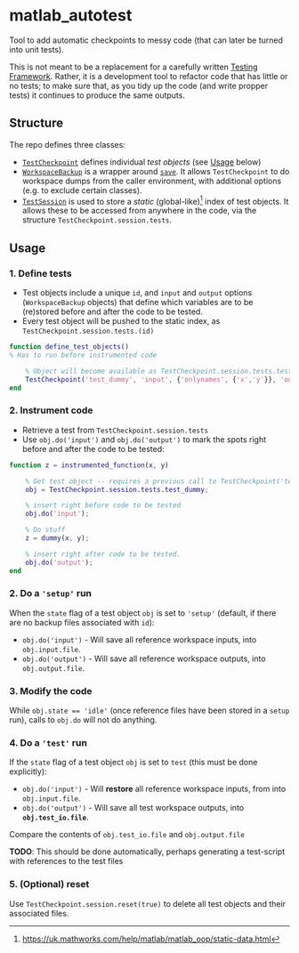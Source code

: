 # matlab_autotest
Tool to add automatic checkpoints to messy code (that can later be turned into unit tests).

This is not meant to be a replacement for a carefully written [Testing Framework](https://uk.mathworks.com/help/matlab/matlab-unit-test-framework.html).
Rather, it is a development tool to refactor code that has little or no tests; to make sure that, as you tidy up the code (and write propper tests) it continues to produce the same outputs.

## Structure
The repo defines three classes:
+   [`TestCheckpoint`](TestCheckpoint.m) defines individual _test objects_ (see [Usage](#usage) below)
+   [`WorkspaceBackup`](WorkspaceBackup.m) is a wrapper around [`save`](https://uk.mathworks.com/help/matlab/ref/save.html). It allows `TestCheckpoint` to do workspace dumps from the caller environment, with additional options (e.g. to exclude certain classes).
+   [`TestSession`](TestSession.m) is used to store a _static_ (global-like)[^1] index of test objects. It allows these to be accessed from anywhere in the code, via the structure `TestCheckpoint.session.tests`.
  
[^1]: <https://uk.mathworks.com/help/matlab/matlab_oop/static-data.html>

## Usage

### 1. Define tests
    
+   Test objects include a unique `id`, and `input` and `output` options (`WorkspaceBackup` objects) that define which variables are to be (re)stored before and after the code to be tested.
+   Every test object will be pushed to the static  index, as `TestCheckpoint.session.tests.(id)`

```matlab
function define_test_objects()
% Has to run before instrumented code

    % Object will become available as TestCheckpoint.session.tests.test_dummy
    TestCheckpoint('test_dummy', 'input', {'onlynames', {'x','y'}}, 'output', {'onlynames', 'z'});
end
```

### 2. Instrument code

+   Retrieve a test from `TestCheckpoint.session.tests`
+   Use `obj.do('input')` and `obj.do('output')` to mark the spots right before and after the code to be tested:

```matlab
function z = instrumented_function(x, y)

    % Get test object -- requires a previous call to TestCheckpoint('test_dummy',...)
    obj = TestCheckpoint.session.tests.test_dummy;

    % insert right before code to be tested
    obj.do('input');

    % Do stuff
    z = dummy(x, y);

    % insert right after code to be tested.
    obj.do('output');
end
```

### 2. Do a `'setup'` run

When the `state` flag of a test object `obj` is set to `'setup'` (default, if there are no backup files associated with `id`):

+   `obj.do('input')` - Will save all reference workspace inputs, into `obj.input.file`.
+   `obj.do('output')` - Will save all reference workspace outputs, into `obj.output.file`.

### 3. Modify the code

While `obj.state == 'idle'` (once reference files have been stored in a `setup` run), calls to `obj.do` will not do anything.

### 4. Do a `'test'` run

If the `state` flag of a test object `obj` is set to `test` (this must be done explicitly):

+   `obj.do('input')` - Will **restore** all reference workspace inputs, from into `obj.input.file`.
+   `obj.do('output')` - Will save all test workspace outputs, into **`obj.test_io.file`**.

Compare the contents of `obj.test_io.file` and `obj.output.file`

**TODO**: This should be done automatically, perhaps generating a test-script with references to the test files

### 5. (Optional) reset

Use `TestCheckpoint.session.reset(true)` to delete all test objects and their associated files.

